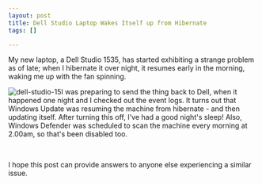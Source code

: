 ```yaml
--- 
layout: post
title: Dell Studio Laptop Wakes Itself up from Hibernate
tags: []

---
```

My new laptop, a Dell Studio 1535, has started exhibiting a strange problem as of late; when I hibernate it over night, it resumes early in the morning, waking me up with the fan spinning.

![](http://cdn.robgolding.com/uploads/2008/11/dell-studio-15.jpg "dell-studio-15")I was preparing to send the thing back to Dell, when it happened one night and I checked out the event logs. It turns out that Windows Update was resuming the machine from hibernate - and then updating itself. After turning this off, I've had a good night's sleep! Also, Windows Defender was scheduled to scan the machine every morning at 2.00am, so that's been disabled too.

<span style="color: white;">-</span>

I hope this post can provide answers to anyone else experiencing a similar issue.
